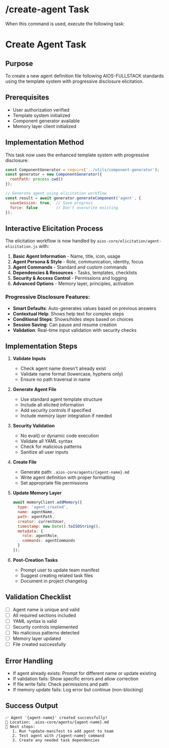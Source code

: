 # /create-agent Task

When this command is used, execute the following task:

# Create Agent Task

## Purpose
To create a new agent definition file following AIOS-FULLSTACK standards using the template system with progressive disclosure elicitation.

## Prerequisites
- User authorization verified
- Template system initialized
- Component generator available
- Memory layer client initialized

## Implementation Method
This task now uses the enhanced template system with progressive disclosure:

```javascript
const ComponentGenerator = require('../utils/component-generator');
const generator = new ComponentGenerator({
  rootPath: process.cwd()
});

// Generate agent using elicitation workflow
const result = await generator.generateComponent('agent', {
  saveSession: true,  // Save progress
  force: false        // Don't overwrite existing
});
```

## Interactive Elicitation Process
The elicitation workflow is now handled by `aios-core/elicitation/agent-elicitation.js` with:

1. **Basic Agent Information** - Name, title, icon, usage
2. **Agent Persona & Style** - Role, communication, identity, focus
3. **Agent Commands** - Standard and custom commands
4. **Dependencies & Resources** - Tasks, templates, checklists
5. **Security & Access Control** - Permissions and logging
6. **Advanced Options** - Memory layer, principles, activation

### Progressive Disclosure Features:
- **Smart Defaults**: Auto-generates values based on previous answers
- **Contextual Help**: Shows help text for complex steps
- **Conditional Steps**: Shows/hides steps based on choices
- **Session Saving**: Can pause and resume creation
- **Validation**: Real-time input validation with security checks

## Implementation Steps

1. **Validate Inputs**
   - Check agent name doesn't already exist
   - Validate name format (lowercase, hyphens only)
   - Ensure no path traversal in name

2. **Generate Agent File**
   - Use standard agent template structure
   - Include all elicited information
   - Add security controls if specified
   - Include memory layer integration if needed

3. **Security Validation**
   - No eval() or dynamic code execution
   - Validate all YAML syntax
   - Check for malicious patterns
   - Sanitize all user inputs

4. **Create File**
   - Generate path: `.aios-core/agents/{agent-name}.md`
   - Write agent definition with proper formatting
   - Set appropriate file permissions

5. **Update Memory Layer**
   ```javascript
   await memoryClient.addMemory({
     type: 'agent_created',
     name: agentName,
     path: agentPath,
     creator: currentUser,
     timestamp: new Date().toISOString(),
     metadata: {
       role: agentRole,
       commands: agentCommands
     }
   });
   ```

6. **Post-Creation Tasks**
   - Prompt user to update team manifest
   - Suggest creating related task files
   - Document in project changelog

## Validation Checklist
- [ ] Agent name is unique and valid
- [ ] All required sections included
- [ ] YAML syntax is valid
- [ ] Security controls implemented
- [ ] No malicious patterns detected
- [ ] Memory layer updated
- [ ] File created successfully

## Error Handling
- If agent already exists: Prompt for different name or update existing
- If validation fails: Show specific errors and allow correction
- If file write fails: Check permissions and path
- If memory update fails: Log error but continue (non-blocking)

## Success Output
```
✅ Agent '{agent-name}' created successfully!
📁 Location: .aios-core/agents/{agent-name}.md
📝 Next steps:
   1. Run *update-manifest to add agent to team
   2. Test agent with /{agent-name} command
   3. Create any needed task dependencies
```